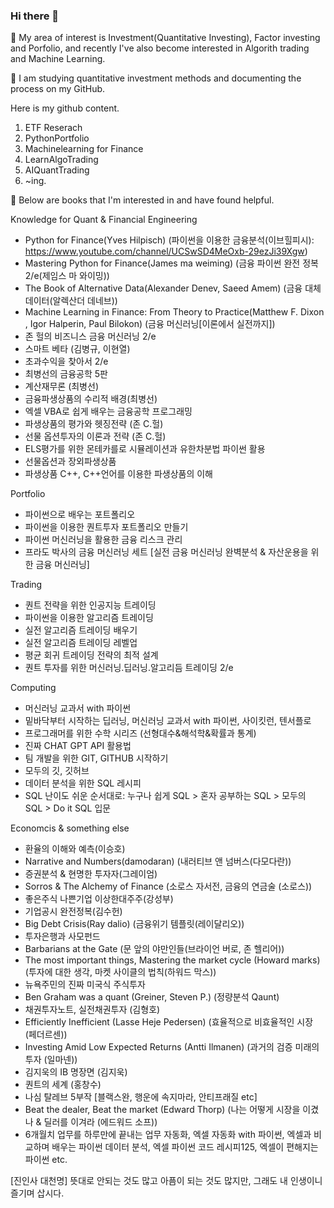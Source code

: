 ### Hi there 👋

 🤔 My area of interest is Investment(Quantitative Investing), Factor investing and Porfolio, and recently I've also become interested in Algorith trading and Machine Learning.
 
 🤔 I am studying quantitative investment methods and documenting the process on my GitHub. 

 Here is my github content.

 1. ETF Reserach
 2. PythonPortfolio
 3. Machinelearning for Finance
 4. LearnAlgoTrading
 5. AIQuantTrading
 6. ~ing.

 
 🌱 Below are books that I'm interested in and have found helpful.

 Knowledge for Quant & Financial Engineering
- Python for Finance(Yves Hilpisch) (파이썬을 이용한 금융분석(이브힐피시): https://www.youtube.com/channel/UCSwSD4MeOxb-29ezJi39Xgw)
- Mastering Python for Finance(James ma weiming) (금융 파이썬 완전 정복 2/e(제임스 마 와이밍))
- The Book of Alternative Data(Alexander Denev, Saeed Amem) (금융 대체 데이터(알렉산더 데네브))
- Machine Learning in Finance: From Theory to Practice(Matthew F. Dixon , Igor Halperin, Paul Bilokon) (금융 머신러닝[이론에서 실전까지])
- 존 헐의 비즈니스 금융 머신러닝 2/e
- 스마트 베타 (김병규, 이현열)
- 초과수익을 찾아서 2/e
- 최병선의 금융공학 5판
- 계산재무론 (최병선)
- 금융파생상품의 수리적 배경(최병선)
- 엑셀 VBA로 쉽게 배우는 금융공학 프로그래밍
- 파생상품의 평가와 헷징전략 (존 C.헐)
- 선물 옵션투자의 이론과 전략 (존 C.헐)
- ELS평가를 위한 몬테카를로 시뮬레이션과 유한차분법 파이썬 활용
- 선물옵션과 장외파생상품
- 파생상품 C++, C++언어를 이용한 파생상품의 이해


 Portfolio
- 파이썬으로 배우는 포트폴리오
- 파이썬을 이용한 퀀트투자 포트폴리오 만들기
- 파이썬 머신러닝을 활용한 금융 리스크 관리
- 프라도 박사의 금융 머신러닝 세트 [실전 금융 머신러닝 완벽분석 & 자산운용을 위한 금융 머신러닝]


 Trading
- 퀀트 전략을 위한 인공지능 트레이딩
- 파이썬을 이용한 알고리즘 트레이딩
- 실전 알고리즘 트레이딩 배우기
- 실전 알고리즘 트레이딩 레벨업
- 평균 회귀 트레이딩 전략의 최적 설계
- 퀀트 투자를 위한 머신러닝.딥러닝.알고리듬 트레이딩 2/e


 Computing
- 머신러닝 교과서 with 파이썬
- 밑바닥부터 시작하는 딥러닝, 머신러닝 교과서 with 파이썬, 사이킷런, 텐서플로
- 프로그래머를 위한 수학 시리즈 (선형대수&해석학&확률과 통계)
- 진짜 CHAT GPT API 활용법
- 팀 개발을 위한 GIT, GITHUB 시작하기
- 모두의 깃, 깃허브
- 데이터 분석을 위한 SQL 레시피
- SQL 난이도 쉬운 순서대로: 누구나 쉽게 SQL >  혼자 공부하는 SQL > 모두의 SQL > Do it SQL 입문

 Economcis & something else
 - 환율의 이해와 예측(이승호)
 - Narrative and Numbers(damodaran) (내러티브 앤 넘버스(다모다란))
 - 증권분석 & 현명한 투자자(그레이엄)
 - Sorros & The Alchemy of Finance (소로스 자서전, 금융의 연금술 (소로스))
 - 좋은주식 나쁜기업 이상한대주주(강성부)
 - 기업공시 완전정복(김수헌)
 - Big Debt Crisis(Ray dalio) (금융위기 템플릿(레이달리오))
 - 투자은행과 사모펀드
 - Barbarians at the Gate (문 앞의 야만인들(브라이언 버로, 존 헬리어))
 - The most important things, Mastering the market cycle (Howard marks) (투자에 대한 생각, 마켓 사이클의 법칙(하워드 막스))
 - 뉴욕주민의 진짜 미국식 주식투자
 - Ben Graham was a quant (Greiner, Steven P.) (정량분석 Qaunt)
 - 채권투자노트, 실전채권투자 (김형호)
 - Efficiently Inefficient (Lasse Heje Pedersen) (효율적으로 비효율적인 시장 (페더르센))
 - Investing Amid Low Expected Returns (Antti Ilmanen) (과거의 검증 미래의 투자 (일마넨))
 - 김지욱의 IB 명장면 (김지욱)
 - 퀀트의 세계 (홍창수)
 - 나심 탈레브 5부작 [블랙스완, 행운에 속지마라, 안티프래질 etc]
 - Beat the dealer, Beat the market (Edward Thorp) (나는 어떻게 시장을 이겼나 & 딜러를 이겨라 (에드워드 소프))
-  6개월치 업무를 하루만에 끝내는 업무 자동화, 엑셀 자동화 with 파이썬, 엑셀과 비교하며 배우는 파이썬 데이터 분석, 엑셀 파이썬 코드 레시피125, 엑셀이 편해지는 파이썬 etc.


[진인사 대천명] 뜻대로 안되는 것도 많고 아픔이 되는 것도 많지만, 그래도 내 인생이니 즐기며 삽시다.
